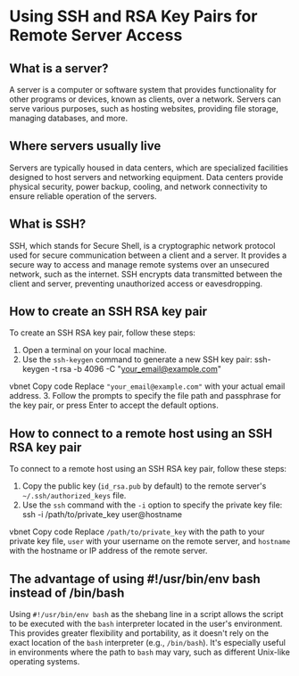 # Using SSH and RSA Key Pairs for Remote Server Access

## What is a server?
A server is a computer or software system that provides functionality for other programs or devices, known as clients, over a network. Servers can serve various purposes, such as hosting websites, providing file storage, managing databases, and more.

## Where servers usually live
Servers are typically housed in data centers, which are specialized facilities designed to host servers and networking equipment. Data centers provide physical security, power backup, cooling, and network connectivity to ensure reliable operation of the servers.

## What is SSH?
SSH, which stands for Secure Shell, is a cryptographic network protocol used for secure communication between a client and a server. It provides a secure way to access and manage remote systems over an unsecured network, such as the internet. SSH encrypts data transmitted between the client and server, preventing unauthorized access or eavesdropping.

## How to create an SSH RSA key pair
To create an SSH RSA key pair, follow these steps:

1. Open a terminal on your local machine.
2. Use the `ssh-keygen` command to generate a new SSH key pair:
ssh-keygen -t rsa -b 4096 -C "your_email@example.com"

vbnet
Copy code
Replace `"your_email@example.com"` with your actual email address.
3. Follow the prompts to specify the file path and passphrase for the key pair, or press Enter to accept the default options.

## How to connect to a remote host using an SSH RSA key pair
To connect to a remote host using an SSH RSA key pair, follow these steps:

1. Copy the public key (`id_rsa.pub` by default) to the remote server's `~/.ssh/authorized_keys` file.
2. Use the `ssh` command with the `-i` option to specify the private key file:
ssh -i /path/to/private_key user@hostname

vbnet
Copy code
Replace `/path/to/private_key` with the path to your private key file, `user` with your username on the remote server, and `hostname` with the hostname or IP address of the remote server.

## The advantage of using #!/usr/bin/env bash instead of /bin/bash
Using `#!/usr/bin/env bash` as the shebang line in a script allows the script to be executed with the `bash` interpreter located in the user's environment. This provides greater flexibility and portability, as it doesn't rely on the exact location of the `bash` interpreter (e.g., `/bin/bash`). It's especially useful in environments where the path to `bash` may vary, such as different Unix-like operating systems.

